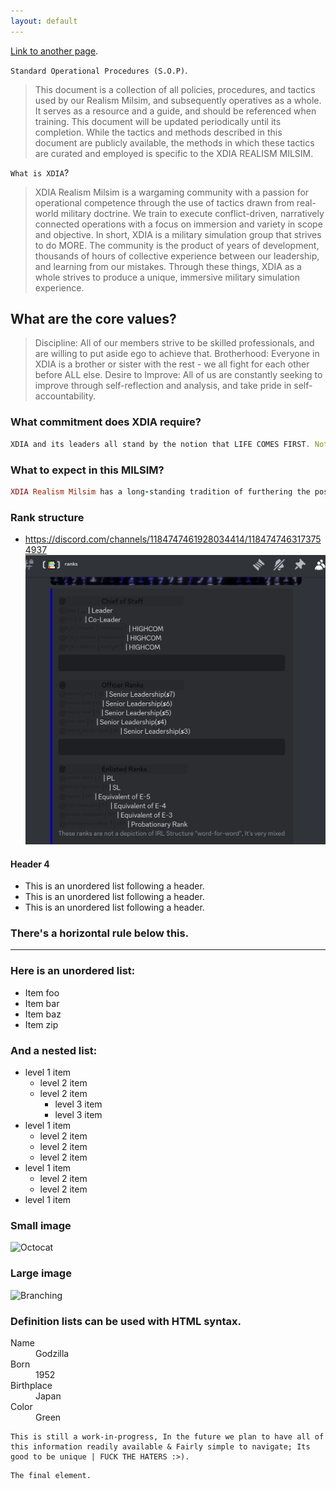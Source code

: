 ```yaml
---
layout: default
---
```

[Link to another page](./another-page.html).

`Standard Operational Procedures (S.O.P)`.

> This document is a collection of all policies, procedures, and tactics used by our Realism Milsim, and subsequently operatives as a whole. It serves as a resource and a guide, and should be referenced when training. This document will be updated periodically until its completion.
> While the tactics and methods described in this document are publicly available, the methods in which these tactics are curated and employed is specific to the XDIA REALISM MILSIM.

`What is XDIA`?
> XDIA Realism Milsim is a wargaming community with a passion for operational competence through the use of tactics drawn from real-world military doctrine. We train to execute conflict-driven, narratively connected operations with a focus on immersion and variety in scope and objective. In short, XDIA is a military simulation group that strives to do MORE. The community is the product of years of development, thousands of hours of collective experience between our leadership, and learning from our mistakes. Through these things, XDIA as a whole strives to produce a unique, immersive military simulation experience.


## What are the core values?

> Discipline: All of our members strive to be skilled professionals, and are willing to put aside ego to achieve that.
> Brotherhood: Everyone in XDIA is a brother or sister with the rest - we all fight for each other before ALL else.
> Desire to Improve: All of us are constantly seeking to improve through self-reflection and analysis, and take pride in self-accountability.

### What commitment does XDIA require?

```js
XDIA and its leaders all stand by the notion that LIFE COMES FIRST. Nothing here means anything if it detracts from the human experience, and we do not have explicit activity requirements for that reason. All we ask is that as an operative, you strive to embody our core pillars, and continue to grow as a player and a person whenever possible. We believe that this creates an environment where the community experience is measured in quality in time, not quantity.
```

### What to expect in this MILSIM?

```ruby
XDIA Realism Milsim has a long-standing tradition of furthering the possibilities of its game platforms. In the case of ARMA REFORGER, XDIA's main game, many of our leaders have pioneered new methods of gameplay through utilizing the game’s systems that other communities have not. Some examples of this that we pride ourselves on are Civilian Injection (Covert Operation), HVT Operations, Indirect Fire and Close Air Support, Custom Operational Objectives, Comprehensive Overwatch (Clearing Map Boundaries), and Dynamic Operational Changes (Enemy QRF, Bomb Threats, VBIED Placement, Pilot Failures, Mortar Interception, etc.). All of these unique possibilities created by our technically savvy members, combined with a narratively cohesive experience, creates a level of immersion and interest that lasts.
```

### Rank structure
*   https://discord.com/channels/1184747461928034414/1184747463173754937
![ranks](https://github.com/fishermanJack7/SOP-info.io/blob/master/SOP-info.io-master/assets/images/ranks.png)

#### Header 4

*   This is an unordered list following a header.
*   This is an unordered list following a header.
*   This is an unordered list following a header.

### There's a horizontal rule below this.

* * *

### Here is an unordered list:

*   Item foo
*   Item bar
*   Item baz
*   Item zip

### And a nested list:

- level 1 item
  - level 2 item
  - level 2 item
    - level 3 item
    - level 3 item
- level 1 item
  - level 2 item
  - level 2 item
  - level 2 item
- level 1 item
  - level 2 item
  - level 2 item
- level 1 item

### Small image

![Octocat](https://github.githubassets.com/images/icons/emoji/octocat.png)

### Large image

![Branching](https://guides.github.com/activities/hello-world/branching.png)


### Definition lists can be used with HTML syntax.

<dl>
<dt>Name</dt>
<dd>Godzilla</dd>
<dt>Born</dt>
<dd>1952</dd>
<dt>Birthplace</dt>
<dd>Japan</dd>
<dt>Color</dt>
<dd>Green</dd>
</dl>

```
This is still a work-in-progress, In the future we plan to have all of this information readily available & Fairly simple to navigate; Its good to be unique | FUCK THE HATERS :>).
```

```
The final element.
```
